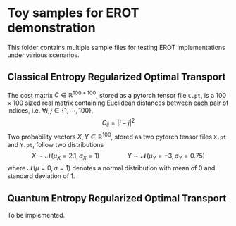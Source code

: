 # Toy samples for EROT demonstration
This folder contains multiple sample files for testing EROT implementations under various scenarios.

## Classical Entropy Regularized Optimal Transport
The cost matrix $C \in \mathbb{R}^{100\times100}$, stored as a pytorch tensor file `C.pt`, is a $100 \times 100$ sized real matrix containing Euclidean distances between each pair of indices, i.e. $\forall i,j \in \{1, \cdots, 100\}$,
$$
C_{ij} = \lvert i-j \rvert^2
$$
Two probability vectors $X, Y \in \mathbb{R}^{100}$, stored as two pytorch tensor files `X.pt` and `Y.pt`, follow two distributions
$$
X \sim \mathcal{N}(\mu_X=2.1,\sigma_X=1)
\hspace{50pt}
Y \sim \mathcal{N}(\mu_Y=-3, \sigma_Y=0.75)
$$
where $\mathcal{N}(\mu=0,\sigma=1)$ denotes a normal distribution with mean of 0 and standard deviation of 1.

## Quantum Entropy Regularized Optimal Transport
To be implemented.